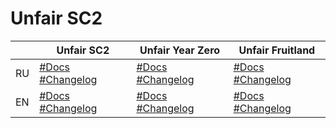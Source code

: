 # Unfair SC2

|    | Unfair SC2 | Unfair Year Zero | Unfair Fruitland |
|----|------------|------------------|------------------|
| RU | [#Docs](./docs/ru/unfair-sc2/docs.md) [#Changelog](./docs/ru/unfair-sc2/changelog.md) | [#Docs](./docs/ru/unfair-year-zero/docs.md) [#Changelog](./docs/ru/unfair-year-zero.md) | [#Docs](./docs/ru/unfair-fruitland/docs.md) [#Changelog](./docs/ru/unfair-fruitland/changelog.md) |
| EN | [#Docs](./docs/en/unfair-sc2/docs.md) [#Changelog](./docs/en/unfair-sc2/changelog.md) | [#Docs](./docs/en/unfair-year-zero/docs.md) [#Changelog](./docs/en/unfair-year-zero.md) | [#Docs](./docs/en/unfair-fruitland/docs.md) [#Changelog](./docs/en/unfair-fruitland/changelog.md) |
